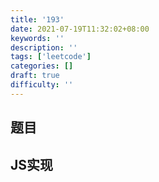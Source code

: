 ```yaml
---
title: '193'
date: 2021-07-19T11:32:02+08:00
keywords: ''
description: ''
tags: ['leetcode']
categories: []
draft: true
difficulty: ''
---
```


## 题目


## JS实现

```javascript

```
